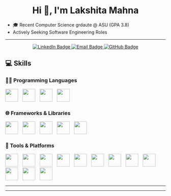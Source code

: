 
<h1 align="center">Hi 👋, I'm Lakshita Mahna</h1>

- 🎓 Recent Computer Science grdaute @ ASU (GPA 3.8)
- Actively Seeking Software Engineering Roles
---

<p align="center">
  <a href="https://linkedin.com/in/lmahna" target="_blank">
    <img src="https://img.shields.io/badge/-LinkedIn-0A66C2?style=flat&logo=linkedin&logoColor=white" alt="LinkedIn Badge"/>
  </a>
  <a href="mailto:lakshitamahna@gmail.com" target="_blank">
    <img src="https://img.shields.io/badge/-lakshitamahna@gmail.com-D14836?style=flat&logo=gmail&logoColor=white" alt="Email Badge"/>
  </a>
  <a href="https://github.com/mahnalak" target="_blank">
    <img src="https://img.shields.io/badge/-mahnalak-black?style=flat&logo=github" alt="GitHub Badge"/>
  </a>
</p>

## 💻 Skills

### 👩‍💻 Programming Languages  
<p>
  <img src="https://cdn.jsdelivr.net/gh/devicons/devicon/icons/python/python-original.svg" width="40" style="margin-right:10px;" />
  <img src="https://cdn.jsdelivr.net/gh/devicons/devicon/icons/java/java-original.svg" width="40" style="margin-right:10px;" />
  <img src="https://cdn.jsdelivr.net/gh/devicons/devicon/icons/javascript/javascript-original.svg" width="40" style="margin-right:10px;" />
  <img src="https://cdn.jsdelivr.net/gh/devicons/devicon/icons/sqlite/sqlite-original.svg" width="40" style="margin-right:10px;" />
</p>

### 🌐 Frameworks & Libraries  
<p>
  <img src="https://cdn.jsdelivr.net/gh/devicons/devicon/icons/react/react-original.svg" width="40" style="margin-right:10px;" />
  <img src="https://cdn.jsdelivr.net/gh/devicons/devicon/icons/flask/flask-original.svg" width="40" style="margin-right:10px;" />
  <img src="https://cdn.jsdelivr.net/gh/devicons/devicon/icons/spring/spring-original.svg" width="40" style="margin-right:10px;" />
  <img src="https://cdn.jsdelivr.net/gh/devicons/devicon/icons/nodejs/nodejs-original.svg" width="40" style="margin-right:10px;" />
  <img src="https://cdn.jsdelivr.net/gh/devicons/devicon/icons/javafx/javafx-original.svg" width="40" style="margin-right:10px;" />
</p>

### 🧰 Tools & Platforms  
<p>
  <img src="https://cdn.jsdelivr.net/gh/devicons/devicon/icons/docker/docker-original.svg" width="40" style="margin-right:10px;" />
  <img src="https://cdn.jsdelivr.net/gh/devicons/devicon/icons/github/github-original.svg" width="40" style="margin-right:10px;" />
  <img src="https://cdn.jsdelivr.net/gh/devicons/devicon/icons/git/git-original.svg" width="40" style="margin-right:10px;" />
  <img src="https://cdn.jsdelivr.net/gh/devicons/devicon/icons/amazonwebservices/amazonwebservices-original.svg" width="40" style="margin-right:10px;" />
  <img src="https://cdn.jsdelivr.net/gh/devicons/devicon/icons/firebase/firebase-plain.svg" width="40" style="margin-right:10px;" />
  <img src="https://cdn.jsdelivr.net/gh/devicons/devicon/icons/postgresql/postgresql-original.svg" width="40" style="margin-right:10px;" />
  <img src="https://cdn.jsdelivr.net/gh/devicons/devicon/icons/mongodb/mongodb-original.svg" width="40" style="margin-right:10px;" />
  <img src="https://cdn.jsdelivr.net/gh/devicons/devicon/icons/mysql/mysql-original.svg" width="40" style="margin-right:10px;" />
  <img src="https://cdn.jsdelivr.net/gh/devicons/devicon/icons/linux/linux-original.svg" width="40" style="margin-right:10px;" />
  <img src="https://cdn.jsdelivr.net/gh/devicons/devicon/icons/vscode/vscode-original.svg" width="40" style="margin-right:10px;" />
  <img src="https://cdn.jsdelivr.net/gh/devicons/devicon/icons/selenium/selenium-original.svg" width="40" style="margin-right:10px;" />
  <img src="https://cdn.jsdelivr.net/gh/devicons/devicon/icons/postman/postman-original.svg" width="40" style="margin-right:10px;" />
</p>



---




---
